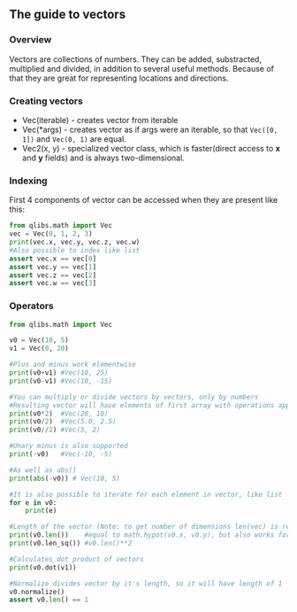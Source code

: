 ## The guide to vectors

### Overview

Vectors are collections of numbers. They can be added, substracted, multiplied and divided, in addition to several useful methods. Because of that they are great for representing locations and directions.

### Creating vectors

- Vec(iterable) - creates vector from iterable
- Vec(*args) - creates vector as if args were an iterable, so that `Vec([0, 1])` and `Vec(0, 1)` are equal.
- Vec2(x, y) - specialized vector class, which is faster(direct access to **x** and **y** fields) and is always two-dimensional.

### Indexing

First 4 components of vector can be accessed when they are present like this:
```python
from qlibs.math import Vec
vec = Vec(0, 1, 2, 3)
print(vec.x, vec.y, vec.z, vec.w)
#Also possible to index like list
assert vec.x == vec[0]
assert vec.y == vec[1]
assert vec.z == vec[2]
assert vec.w == vec[3]
```

### Operators
```python
from qlibs.math import Vec

v0 = Vec(10, 5)
v1 = Vec(0, 20)

#Plus and minus work elementwise
print(v0+v1) #Vec(10, 25)
print(v0-v1) #Vec(10, -15)

#You can multiply or divide vectors by vectors, only by numbers
#Resulting vector will have elements of first array with operations applied
print(v0*2)  #Vec(20, 10)
print(v0/2)  #Vec(5.0, 2.5)
print(v0//2) #Vec(5, 2)

#Unary minus is also supported
print(-v0)   #Vec(-10, -5)

#As well as abs()
print(abs(-v0)) # Vec(10, 5)

#It is also possible to iterate for each element in vector, like list
for e in v0:
    print(e)

#Length of the vector (Note: to get number of dimensions len(vec) is required)
print(v0.len())    #equal to math.hypot(v0.x, v0.y), but also works for more dimensions
print(v0.len_sq()) #v0.len()**2

#Calculates dot product of vectors
print(v0.dot(v1))

#Normalize divides vector by it's length, so it will have length of 1
v0.normalize()
assert v0.len() == 1
```


